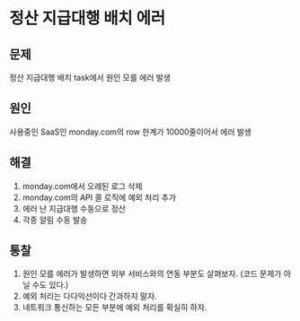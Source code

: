 # 정산 지급대행 배치 에러

## 문제

정산 지급대행 배치 task에서 원인 모를 에러 발생

## 원인

사용중인 SaaS인 monday.com의 row 한계가 10000줄이어서 에러 발생

## 해결

1. monday.com에서 오래된 로그 삭제
2. monday.com의 API 콜 로직에 예외 처리 추가
3. 에러 난 지급대행 수동으로 정산
4. 각종 알림 수동 발송

## 통찰

1. 원인 모를 에러가 발생하면 외부 서비스와의 연동 부분도 살펴보자. (코드 문제가 아닐 수도 있다.)
2. 예외 처리는 다다익선이다 간과하지 말자.
3. 네트워크 통신하는 모든 부분에 예외 처리를 확실히 하자.
